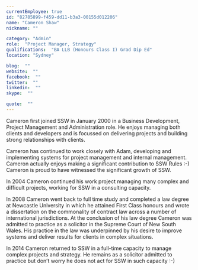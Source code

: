 ```yaml
---
currentEmployee: true
id: "82785899-f459-dd11-b3a3-00155d012206"
name: "Cameron Shaw"
nickname: ""

category: "Admin"
role:  "Project Manager, Strategy"
qualifications:  "BA LLB (Honours Class I) Grad Dip Ed"
location: "Sydney"

blog:  ""
website:  ""
facebook:  ""
twitter:  ""
linkedin:  ""
skype:  ""

quote:  ""
---
```


Cameron first joined SSW in January 2000 in a Business Development, Project Management and Administration role. He enjoys managing both clients and developers and is focussed on delivering projects and building strong relationships with clients.

Cameron has continued to work closely with Adam, developing and implementing systems for project management and internal management. Cameron actually enjoys making a significant contribution to SSW Rules :-) Cameron is proud to have witnessed the significant growth of SSW.

In 2004 Cameron continued his work project managing many complex and difficult projects, working for SSW in a consulting capacity. 

In 2008 Cameron went back to full time study and completed a law degree at Newcastle University in which he attained First Class honours and wrote a dissertation on the commonality of contract law across a number of international jurisdictions. At the conclusion of his law degree Cameron was admitted to practice as a solicitor in the Supreme Court of New South Wales. His practice in the law was underpinned by his desire to improve systems and deliver results for clients in complex situations.

In 2014 Cameron returned to SSW in a full-time capacity to manage complex projects and strategy. He remains as a solicitor admitted to practice but don’t worry he does not act for SSW in such capacity :-)